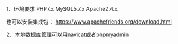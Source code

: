 1、环境要求
PHP7.x 
MySQL5.7.x 
Apache2.4.x

也可以安装集成包：
https://www.apachefriends.org/download.html

2、本地数据库管理可以用navicat或者phpmyadmin

